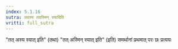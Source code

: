 ```yaml
---
index: 5.1.16
sutra: तदस्य तदस्मिन् स्यादिति
vritti: full_sutra
---
```


"तत् अस्य स्यात् इति" (तथा)  "तत् अस्मिन् स्यात् इति" (इति) समर्थानां प्रथमात् परः छः प्रत्ययः